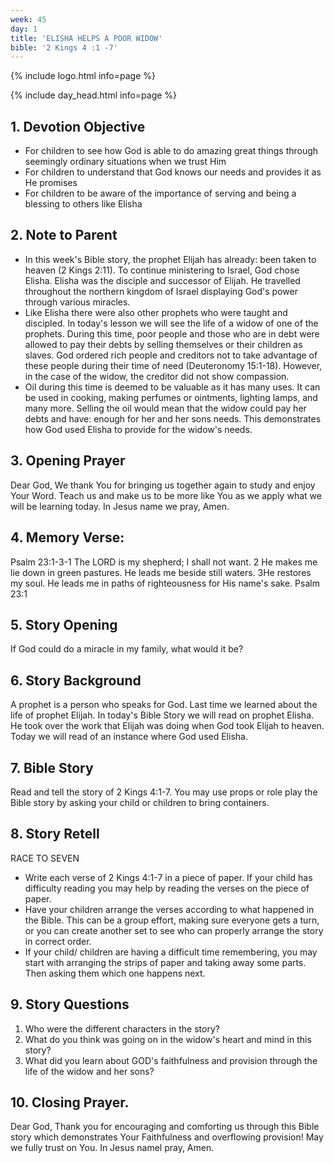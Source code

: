 ```yaml
---
week: 45
day: 1
title: 'ELISHA HELPS A POOR WIDOW'
bible: '2 Kings 4 :1 -7'
---
```



{% include logo.html info=page %}

{% include day_head.html info=page %}

## 1. Devotion Objective
- For children to see how God is able to do amazing great things through seemingly ordinary situations when we trust Him
- For children to understand that God knows our needs and provides it as He promises
- For children to be aware of the importance of serving and being a blessing to others like Elisha

## 2. Note to Parent
- In this week's Bible story, the prophet Elijah has already: been taken to heaven (2 Kings 2:11). To continue ministering to Israel, God chose Elisha. Elisha was the disciple and successor of Elijah. He travelled throughout the northern kingdom of Israel displaying God's power through various miracles.
- Like Elisha there were also other prophets who were taught and discipled. In today's lesson we will see the life of a widow of one of the prophets. During this time, poor people and those who are in debt were allowed to pay their debts by selling themselves or their children as slaves. God ordered rich people and creditors not to take advantage of these people during their time of need (Deuteronomy 15:1-18). However, in the case of the widow, the creditor did not show compassion.
- Oil during this time is deemed to be valuable as it has many uses. It can be used in cooking, making perfumes or ointments, lighting lamps, and many more. Selling the oil would mean that the widow could pay her debts and have: enough for her and her sons needs. This demonstrates how God used Elisha to provide for the widow's needs.

## 3. Opening Prayer
Dear God, We thank You for bringing us together again to study and enjoy Your Word. Teach us and make us to be more like You as we apply what we will be learning today. In Jesus name we pray, Amen.

## 4. Memory Verse:
Psalm 23:1-3-1 The LORD is my shepherd; I shall not want. 2 He makes me lie down in green pastures. He leads me beside still waters. 3He restores my soul. He leads me in paths of righteousness for His name's sake. Psalm 23:1

## 5. Story Opening
If God could do a miracle in my family, what would it be?

## 6. Story Background
A prophet is a person who speaks for God. Last time we learned about the life of prophet Elijah. In today's Bible Story we will read on prophet Elisha. He took over the work that Elijah was doing when God took Elijah to heaven. Today we will read of an instance where God used Elisha.

## 7. Bible Story
Read and tell the story of 2 Kings 4:1-7. You may use props or role play the Bible story by asking your child or children to bring containers.


## 8. Story Retell
RACE TO SEVEN
- Write each verse of 2 Kings 4:1-7 in a piece of paper. If your child has difficulty reading you may help by reading the verses on the piece of paper.
- Have your children arrange the verses according to what happened in the Bible. This can be a group effort, making sure everyone gets a turn, or you can create another set to see who can properly arrange the story in correct order.
- If your child/ children are having a difficult time remembering, you may start with arranging the strips of paper and taking away some parts. Then asking them which one happens next.

## 9. Story Questions
1. Who were the different characters in the story?
2. What do you think was going on in the widow's heart and mind in this story?
3. What did you learn about GOD's faithfulness and provision through the life of the widow and her sons?

## 10. Closing Prayer.
Dear God, Thank you for encouraging and comforting us through this Bible story which demonstrates Your Faithfulness and overflowing provision! May we fully trust on You. In Jesus namel pray, Amen.


